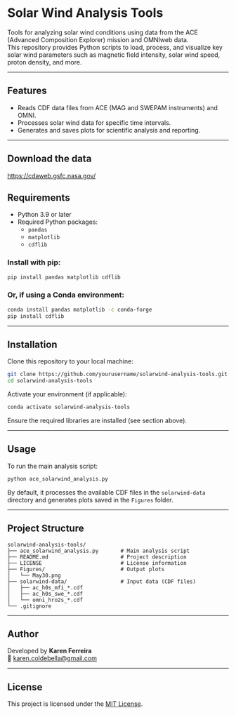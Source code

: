 # Solar Wind Analysis Tools

Tools for analyzing solar wind conditions using data from the ACE (Advanced Composition Explorer) mission and OMNIweb data.  
This repository provides Python scripts to load, process, and visualize key solar wind parameters such as magnetic field intensity, solar wind speed, proton density, and more.

---

## Features

- Reads CDF data files from ACE (MAG and SWEPAM instruments) and OMNI.
- Processes solar wind data for specific time intervals.
- Generates and saves plots for scientific analysis and reporting.

---

## Download the data
https://cdaweb.gsfc.nasa.gov/


## Requirements

- Python 3.9 or later
- Required Python packages:
  - `pandas`
  - `matplotlib`
  - `cdflib`

### Install with pip:

```bash
pip install pandas matplotlib cdflib
```

### Or, if using a Conda environment:

```bash
conda install pandas matplotlib -c conda-forge
pip install cdflib
```

---

## Installation

Clone this repository to your local machine:

```bash
git clone https://github.com/yourusername/solarwind-analysis-tools.git
cd solarwind-analysis-tools
```

Activate your environment (if applicable):

```bash
conda activate solarwind-analysis-tools
```

Ensure the required libraries are installed (see section above).

---

## Usage

To run the main analysis script:

```bash
python ace_solarwind_analysis.py
```

By default, it processes the available CDF files in the `solarwind-data` directory and generates plots saved in the `Figures` folder.

---

## Project Structure

```
solarwind-analysis-tools/
├── ace_solarwind_analysis.py       # Main analysis script
├── README.md                       # Project description
├── LICENSE                         # License information
├── Figures/                        # Output plots
│   └── May30.png
├── solarwind-data/                 # Input data (CDF files)
│   ├── ac_h0s_mfi_*.cdf
│   ├── ac_h0s_swe_*.cdf
│   └── omni_hro2s_*.cdf
└── .gitignore
```

---

## Author

Developed by **Karen Ferreira**  
📧 karen.coldebella@gmail.com

---

## License

This project is licensed under the [MIT License](LICENSE).
